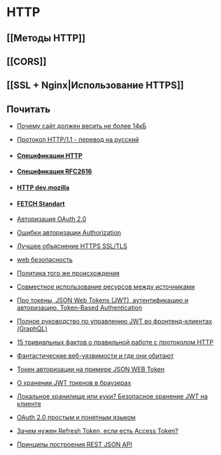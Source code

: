# HTTP

## [[Методы HTTP]]
## [[CORS]]
## [[SSL + Nginx|Использование HTTPS]]
## Почитать
- [Почему сайт должен весить не более 14кБ](https://habr.com/ru/post/684836/)

- [Протокол HTTP/1.1 - перевод на русский](https://www.opennet.ru/docs/RUS/http11/)
- #### [Спецификации HTTP](https://httpwg.org/specs/)
- #### [Спецификация RFC2616](https://datatracker.ietf.org/doc/html/rfc2616)
- #### [HTTP dev.mozilla](https://developer.mozilla.org/ru/docs/Web/HTTP)
- #### [FETCH Standart](https://fetch.spec.whatwg.org/)
- [Авторизация OAuth 2.0](https://datatracker.ietf.org/doc/html/rfc6749)
- [Ошибки авторизации Authorization](https://datatracker.ietf.org/doc/html/rfc6750)
-  [Лучшее объяснение HTTPS SSL/TLS](https://howhttps.works/)
- [web безопасность](https://infosec.mozilla.org/guidelines/web_security)
- [Политика того же происхождения](https://en.wikipedia.org/wiki/Same-origin_policy)
- [Совместное использование ресурсов между источниками](https://en.wikipedia.org/wiki/Cross-origin_resource_sharing)
- [Про токены, JSON Web Tokens (JWT), аутентификацию и авторизацию. Token-Based Authentication](https://gist.github.com/zmts/802dc9c3510d79fd40f9dc38a12bccfc)
- [Полное руководство по управлению JWT во фронтенд-клиентах (GraphQL)](https://medium.com/nuances-of-programming/%D0%BF%D0%BE%D0%BB%D0%BD%D0%BE%D0%B5-%D1%80%D1%83%D0%BA%D0%BE%D0%B2%D0%BE%D0%B4%D1%81%D1%82%D0%B2%D0%BE-%D0%BF%D0%BE-%D1%83%D0%BF%D1%80%D0%B0%D0%B2%D0%BB%D0%B5%D0%BD%D0%B8%D1%8E-jwt-%D0%B2%D0%BE-%D1%84%D1%80%D0%BE%D0%BD%D1%82%D0%B5%D0%BD%D0%B4-%D0%BA%D0%BB%D0%B8%D0%B5%D0%BD%D1%82%D0%B0%D1%85-graphql-b9b5103062a3)
- [15 тривиальных фактов о правильной работе с протоколом HTTP](https://habr.com/ru/company/yandex/blog/265569/)
- [Фантастические веб-уязвимости и где они обитают](https://habr.com/ru/company/simbirsoft/blog/659847/)
- [Токен авторизации на примере JSON WEB Token](https://habr.com/ru/post/533868/)
- [О хранении JWT токенов в браузерах](https://habr.com/ru/post/502702/)
- [Локальное хранилище или куки? Безопасное хранение JWT на клиенте](https://habr.com/ru/company/ruvds/blog/512866/)
- [OAuth 2.0 простым и понятным языком](https://habr.com/ru/company/vk/blog/115163/)
- [Зачем нужен Refresh Token, если есть Access Token?](https://habr.com/ru/company/Voximplant/blog/323160/)
- [Принципы построения REST JSON API](https://habr.com/ru/post/447322/)